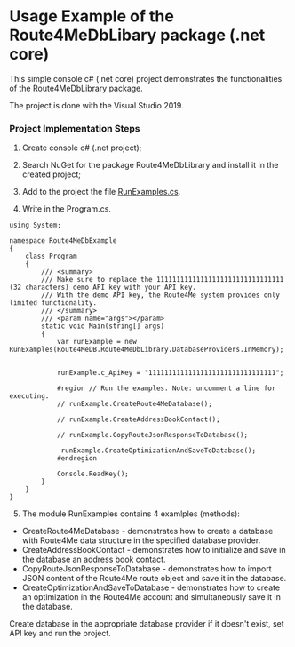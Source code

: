 # Usage Example of the Route4MeDbLibary package (.net core)


This simple console c# (.net core) project demonstrates the functionalities of the Route4MeDbLibrary package.

The project is done with the Visual Studio 2019.


### Project Implementation Steps

1. Create console c# (.net project);

2. Search NuGet for the package Route4MeDbLibrary and install it in the created project;

3. Add to the project the file [RunExamples.cs](https://github.com/route4me/route4me-net-core/blob/master/Route4MeDbExample/Route4MeDbExample/RunExamples.cs).

4. Write in the Program.cs.

```
using System;

namespace Route4MeDbExample
{
    class Program
    {
        /// <summary>
        /// Make sure to replace the 11111111111111111111111111111111 (32 characters) demo API key with your API key.
        /// With the demo API key, the Route4Me system provides only limited functionality.
        /// </summary>
        /// <param name="args"></param>
        static void Main(string[] args)
        {
            var runExample = new RunExamples(Route4MeDB.Route4MeDbLibrary.DatabaseProviders.InMemory);


            runExample.c_ApiKey = "11111111111111111111111111111111";

            #region // Run the examples. Note: uncomment a line for executing.
            // runExample.CreateRoute4MeDatabase();

            // runExample.CreateAddressBookContact();

            // runExample.CopyRouteJsonResponseToDatabase();

             runExample.CreateOptimizationAndSaveToDatabase();
            #endregion

            Console.ReadKey();
        }
    }
}
```

5. The module RunExamples contains 4 examlples (methods):

- CreateRoute4MeDatabase - demonstrates how to create a database with Route4Me data structure in the specified database provider.
- CreateAddressBookContact - demonstrates how to initialize and save in the database an address book contact.
- CopyRouteJsonResponseToDatabase - demonstrates how to import JSON content of the Route4Me route object and save it in the database.
- CreateOptimizationAndSaveToDatabase - demonstrates how to create an optimization in the Route4Me account and simultaneously save it in the database.

Create database in the appropriate database provider if it doesn't exist, set API key and run the project.
